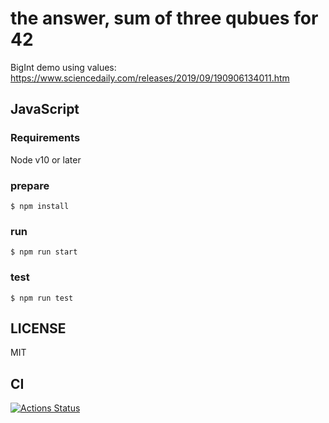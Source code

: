 # the answer, sum of three qubues for 42

BigInt demo using values: 
https://www.sciencedaily.com/releases/2019/09/190906134011.htm

## JavaScript

### Requirements

Node v10 or later

### prepare

```
$ npm install
```

### run

```
$ npm run start
```

### test

```
$ npm run test
```


## LICENSE
MIT

## CI
[![Actions Status](https://github.com/{hrkt}/{answer42}/workflows/workflows/nodejs.yml/badge.svg)](https://github.com/{hrkt}/{answer42}/actions)
